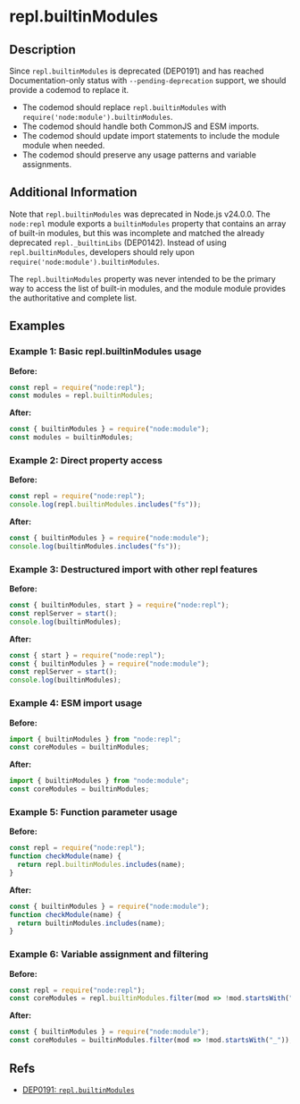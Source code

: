 # repl.builtinModules

## Description

Since `repl.builtinModules` is deprecated (DEP0191) and has reached Documentation-only status with `--pending-deprecation` support, we should provide a codemod to replace it.

- The codemod should replace `repl.builtinModules` with `require('node:module').builtinModules`.
- The codemod should handle both CommonJS and ESM imports.
- The codemod should update import statements to include the module module when needed.
- The codemod should preserve any usage patterns and variable assignments.

## Additional Information

Note that `repl.builtinModules` was deprecated in Node.js v24.0.0. The `node:repl` module exports a `builtinModules` property that contains an array of built-in modules, but this was incomplete and matched the already deprecated `repl._builtinLibs` (DEP0142). Instead of using `repl.builtinModules`, developers should rely upon `require('node:module').builtinModules`.

The `repl.builtinModules` property was never intended to be the primary way to access the list of built-in modules, and the module module provides the authoritative and complete list.

## Examples

### Example 1: Basic repl.builtinModules usage

**Before:**

```js
const repl = require("node:repl");
const modules = repl.builtinModules;
```

**After:**

```js
const { builtinModules } = require("node:module");
const modules = builtinModules;
```

### Example 2: Direct property access

**Before:**

```js
const repl = require("node:repl");
console.log(repl.builtinModules.includes("fs"));
```

**After:**

```js
const { builtinModules } = require("node:module");
console.log(builtinModules.includes("fs"));
```

### Example 3: Destructured import with other repl features

**Before:**

```js
const { builtinModules, start } = require("node:repl");
const replServer = start();
console.log(builtinModules);
```

**After:**

```js
const { start } = require("node:repl");
const { builtinModules } = require("node:module");
const replServer = start();
console.log(builtinModules);
```

### Example 4: ESM import usage

**Before:**

```js
import { builtinModules } from "node:repl";
const coreModules = builtinModules;
```

**After:**

```js
import { builtinModules } from "node:module";
const coreModules = builtinModules;
```

### Example 5: Function parameter usage

**Before:**

```js
const repl = require("node:repl");
function checkModule(name) {
  return repl.builtinModules.includes(name);
}
```

**After:**

```js
const { builtinModules } = require("node:module");
function checkModule(name) {
  return builtinModules.includes(name);
}
```

### Example 6: Variable assignment and filtering

**Before:**

```js
const repl = require("node:repl");
const coreModules = repl.builtinModules.filter(mod => !mod.startsWith("_"));
```

**After:**

```js
const { builtinModules } = require("node:module");
const coreModules = builtinModules.filter(mod => !mod.startsWith("_"));
```

## Refs

- [DEP0191: `repl.builtinModules`](https://nodejs.org/api/deprecations.html#dep0191)